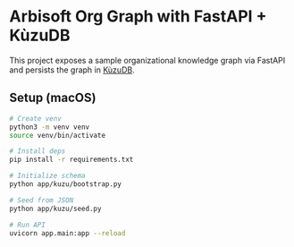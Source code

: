 # Arbisoft Org Graph with FastAPI + KùzuDB

This project exposes a sample organizational knowledge graph via FastAPI
and persists the graph in [KùzuDB](https://kuzudb.com/).

## Setup (macOS)

```bash
# Create venv
python3 -m venv venv
source venv/bin/activate

# Install deps
pip install -r requirements.txt

# Initialize schema
python app/kuzu/bootstrap.py

# Seed from JSON
python app/kuzu/seed.py

# Run API
uvicorn app.main:app --reload
